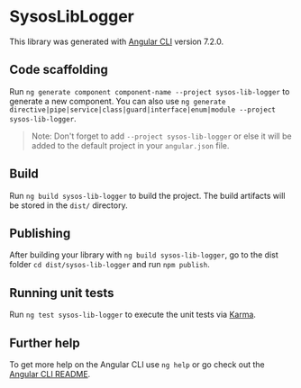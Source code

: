 # SysosLibLogger

This library was generated with [Angular CLI](https://github.com/angular/angular-cli) version 7.2.0.

## Code scaffolding

Run `ng generate component component-name --project sysos-lib-logger` to generate a new component. You can also use `ng generate directive|pipe|service|class|guard|interface|enum|module --project sysos-lib-logger`.
> Note: Don't forget to add `--project sysos-lib-logger` or else it will be added to the default project in your `angular.json` file. 

## Build

Run `ng build sysos-lib-logger` to build the project. The build artifacts will be stored in the `dist/` directory.

## Publishing

After building your library with `ng build sysos-lib-logger`, go to the dist folder `cd dist/sysos-lib-logger` and run `npm publish`.

## Running unit tests

Run `ng test sysos-lib-logger` to execute the unit tests via [Karma](https://karma-runner.github.io).

## Further help

To get more help on the Angular CLI use `ng help` or go check out the [Angular CLI README](https://github.com/angular/angular-cli/blob/master/README.md).
